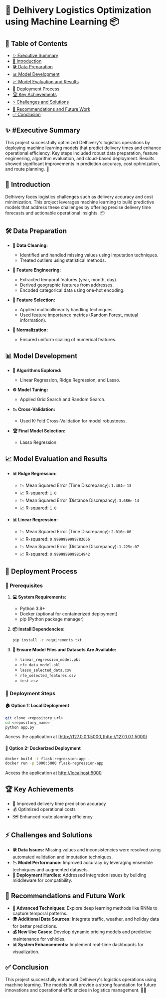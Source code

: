 # 🚚 Delhivery Logistics Optimization using Machine Learning 📦

## 📖 Table of Contents
- [✨ Executive Summary](#executive-summary)
- [📌 Introduction](#introduction)
- [🛠️ Data Preparation](#data-preparation)
- [📊 Model Development](#model-development)
- [📈 Model Evaluation and Results](#model-evaluation-and-results)
- [🚀 Deployment Process](#deployment-process)
- [🏆 Key Achievements](#key-achievements)
- [⚡ Challenges and Solutions](#challenges-and-solutions)
- [🔮 Recommendations and Future Work](#recommendations-and-future-work)
- [✅ Conclusion](#conclusion)

## ✨ #Executive Summary
This project successfully optimized Delhivery's logistics operations by deploying machine learning models that predict delivery times and enhance operational efficiency. Key steps included robust data preparation, feature engineering, algorithm evaluation, and cloud-based deployment. Results showed significant improvements in prediction accuracy, cost optimization, and route planning. 🚀

## 📌 Introduction
Delhivery faces logistics challenges such as delivery accuracy and cost minimization. This project leverages machine learning to build predictive models that address these challenges by offering precise delivery time forecasts and actionable operational insights. 📦

## 🛠️ Data Preparation
- **🧹 Data Cleaning:**
  - Identified and handled missing values using imputation techniques.
  - Treated outliers using statistical methods.

- **📅 Feature Engineering:**
  - Extracted temporal features (year, month, day).
  - Derived geographic features from addresses.
  - Encoded categorical data using one-hot encoding.

- **🎯 Feature Selection:**
  - Applied multicollinearity handling techniques.
  - Used feature importance metrics (Random Forest, mutual information).

- **📏 Normalization:**
  - Ensured uniform scaling of numerical features.

## 📊 Model Development
- **🤖 Algorithms Explored:**
  - Linear Regression, Ridge Regression, and Lasso.

- **⚙️ Model Tuning:**
  - Applied Grid Search and Random Search.

- **📉 Cross-Validation:**
  - Used K-Fold Cross-Validation for model robustness.

- **🏆 Final Model Selection:**
  - Lasso Regression

## 📈 Model Evaluation and Results
- **📊 Ridge Regression:**
  - 📉 Mean Squared Error (Time Discrepancy): `1.404e-13`
  - 📈 R-squared: `1.0`
  - 📉 Mean Squared Error (Distance Discrepancy): `3.686e-14`
  - 📈 R-squared: `1.0`

- **📊 Linear Regression:**
  - 📉 Mean Squared Error (Time Discrepancy): `2.016e-06`
  - 📈 R-squared: `0.9999999999783656`
  - 📉 Mean Squared Error (Distance Discrepancy): `1.225e-07`
  - 📈 R-squared: `0.9999999999814942`

## 🚀 Deployment Process
### 🔧 Prerequisites
1. **💻 System Requirements:**
   - Python 3.8+
   - Docker (optional for containerized deployment)
   - pip (Python package manager)

2. **📦 Install Dependencies:**
   ```sh
   pip install -r requirements.txt
   ```

3. **📁 Ensure Model Files and Datasets Are Available:**
   - `linear_regression_model.pkl`
   - `rfe_data_model.pkl`
   - `lasso_selected_data.csv`
   - `rfe_selected_features.csv`
   - `test.csv`

### 🚀 Deployment Steps
#### 🏠 Option 1: Local Deployment
```sh
git clone <repository_url>
cd <repository_name>
python app.py
```
Access the application at [http://127.0.0.1:5000](http://127.0.0.1:5000)

#### 🐳 Option 2: Dockerized Deployment
```sh
docker build -t flask-regression-app .
docker run -p 5000:5000 flask-regression-app
```
Access the application at [http://localhost:5000](http://localhost:5000)

## 🏆 Key Achievements
- 🚀 Improved delivery time prediction accuracy
- 💰 Optimized operational costs
- 🗺️ Enhanced route planning efficiency

## ⚡ Challenges and Solutions
- **🛠️ Data Issues:** Missing values and inconsistencies were resolved using automated validation and imputation techniques.
- **📉 Model Performance:** Improved accuracy by leveraging ensemble techniques and augmented datasets.
- **🔗 Deployment Hurdles:** Addressed integration issues by building middleware for compatibility.

## 🔮 Recommendations and Future Work
- **🧠 Advanced Techniques:** Explore deep learning methods like RNNs to capture temporal patterns.
- **🌍 Additional Data Sources:** Integrate traffic, weather, and holiday data for better predictions.
- **💰 New Use Cases:** Develop dynamic pricing models and predictive maintenance for vehicles.
- **📊 System Enhancements:** Implement real-time dashboards for visualization.

## ✅ Conclusion
This project successfully enhanced Delhivery's logistics operations using machine learning. The models built provide a strong foundation for future innovations and operational efficiencies in logistics management. 🚚✨
